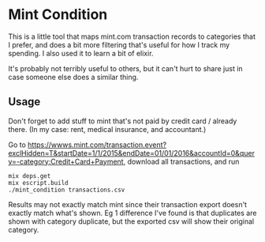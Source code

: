 # Mint Condition

This is a little tool that maps mint.com transaction records to categories that I prefer, and does a bit more filtering that's useful for how I track my spending. I also used it to learn a bit of elixir.

It's probably not terribly useful to others, but it can't hurt to share just in case someone else does a similar thing.


## Usage

Don't forget to add stuff to mint that's not paid by credit card / already there. (In my case: rent, medical insurance, and accountant.)

Go to https://wwws.mint.com/transaction.event?exclHidden=T&startDate=1/1/2015&endDate=01/01/2016&accountId=0&query=-category:Credit+Card+Payment, download all transactions, and run

```
mix deps.get
mix escript.build
./mint_condition transactions.csv
```

Results may not exactly match mint since their transaction export doesn't exactly match what's shown. Eg 1 difference I've found is that duplicates are shown with category duplicate, but the exported csv will show their original category.
